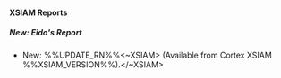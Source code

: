 
#### XSIAM Reports

##### New: Eido's Report

- New: %%UPDATE_RN%%<~XSIAM> (Available from Cortex XSIAM %%XSIAM_VERSION%%).</~XSIAM>

